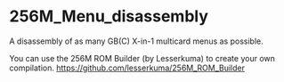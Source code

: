 # 256M_Menu_disassembly

A disassembly of as many GB(C) X-in-1 multicard menus as possible.

You can use the 256M ROM Builder (by Lesserkuma) to create your own compilation.
https://github.com/lesserkuma/256M_ROM_Builder
